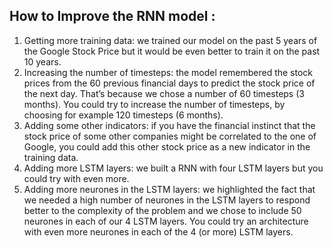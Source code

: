 ## How to Improve the RNN model :


1. Getting more training data: we trained our model on the past 5 years of the Google Stock Price but it would be even better to train it on the past 10 years.
2. Increasing the number of timesteps: the model remembered the stock prices from the 60 previous financial days to predict the stock price of the next day. That’s because we chose a number of 60 timesteps (3 months). You could try to increase the number of timesteps, by choosing for example 120 timesteps (6 months).
3. Adding some other indicators: if you have the financial instinct that the stock price of some other companies might be correlated to the one of Google, you could add this other stock price as a new indicator in the training data.
4. Adding more LSTM layers: we built a RNN with four LSTM layers but you could try with even more.
5. Adding more neurones in the LSTM layers: we highlighted the fact that we needed a high number of neurones in the LSTM layers to respond better to the complexity of the problem and we chose to include 50 neurones in each of our 4 LSTM layers. You could try an architecture with even more neurones in each of the 4 (or more) LSTM layers.
